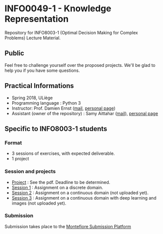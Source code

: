 # INFO0049-1 - Knowledge Representation
Repository for INFO8003-1 (Optimal Decision Making for Complex Problems) Lecture Material.



## Public

Feel free to challenge yourself over the proposed projects. We'll be glad to help you if you have some questions.

## Practical Informations           

- Spring 2018, ULiège
- Programming language : Python 3
- Instructor: Prof. Damien Ernst ([mail](mailto:dernst@ulg.ac.be), [personal page](http://www.montefiore.ulg.ac.be/~ernst/))
- Assistant (owner of the repository) : Samy Aittahar ([mail](mailto:saittahar@uliege.be)), [personal page](http://www.montefiore.ulg.ac.be/~saittahar/)


## Specific to INFO8003-1 students

### Format

 - 3 sessions of exercises, with expected deliverable.
 - 1 project

### Session and projects

- [Project](https://github.com/epochstamp/INFO8003-1/tree/master/project) : See the pdf. Deadline to be determined.
- [Session 1](https://github.com/epochstamp/INFO8003-1/tree/master/discrete_domain) : Assignment on a discrete domain.
- [Session 2](https://github.com/epochstamp/INFO8003-1/tree/master/continuous_domain) : Assignment on a continuous domain (not uploaded yet).
- [Session 3](https://github.com/epochstamp/INFO8003-1/tree/master/continuous_deeplearning_domain) : Assignment on a continuous domain with deep learning and images (not uploaded yet).

### Submission


Submission takes place to the [Montefiore Submission Platform](https://submit.montefiore.ulg.ac.be/teacher/viewprojects/INFO8003-1)

